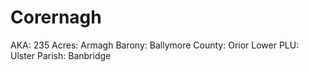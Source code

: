 # Corernagh

AKA: 235
Acres: Armagh
Barony: Ballymore
County: Orior Lower
PLU: Ulster
Parish: Banbridge